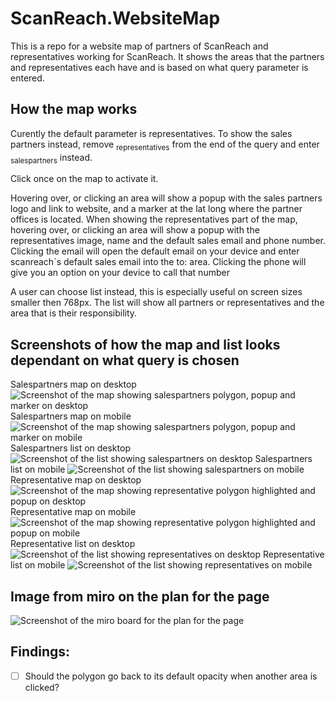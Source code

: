 # ScanReach.WebsiteMap

This is a repo for a website map of partners of ScanReach and representatives working for ScanReach. It shows the areas that the partners and representatives each have and is based on what query parameter is entered.

## How the map works

Curently the default parameter is representatives. To show the sales partners instead, remove <sub>representatives</sub> from the end of the query and enter <sub>salespartners</sub> instead.

Click once on the map to activate it.

Hovering over, or clicking an area will show a popup with the sales partners logo and link to website, and a marker at the lat long where the partner offices is located.
When showing the representatives part of the map, hovering over, or clicking an area will show a popup with the representatives image, name and the default sales email and phone number. Clicking the email will open the default email on your device and enter scanreach´s default sales email into the to: area. Clicking the phone will give you an option on your device to call that number

A user can choose list instead, this is especially useful on screen sizes smaller then 768px. The list will show all partners or representatives and the area that is their responsibility.

## Screenshots of how the map and list looks dependant on what query is chosen

Salespartners map on desktop
![Screenshot of the map showing salespartners polygon, popup and marker on desktop](./salesPartnerMap_dektop.png)
Salespartners map on mobile
![Screenshot of the map showing salespartners polygon, popup and marker on mobile](./salesPartnerMap_mobile.png)
Salespartners list on desktop
![Screenshot of the list showing salespartners on desktop](./salesPartnerMap_desktop.png)
Salespartners list on mobile
![Screenshot of the list showing salespartners on mobile](./salesPartnerMap_mobile.png)
Representative map on desktop
![Screenshot of the map showing representative polygon highlighted and popup on desktop](./representativesMap_desktop.png)
Representative map on mobile
![Screenshot of the map showing representative polygon highlighted and popup on mobile](./representativesMap_mobile.png)
Representative list on desktop
![Screenshot of the list showing representatives on desktop](./representativesList_desktop.png)
Representative list on mobile
![Screenshot of the list showing representatives on mobile](./representativesList_mobile.png)

## Image from miro on the plan for the page

![Screenshot of the miro board for the plan for the page](miroBoard.png)

## Findings:

- [ ] Should the polygon go back to its default opacity when another area is clicked?
